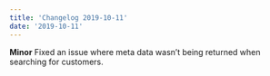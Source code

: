 ```yaml
---
title: 'Changelog 2019-10-11'
date: '2019-10-11'
---
```

**Minor** Fixed an issue where meta data wasn’t being returned when searching for customers.
